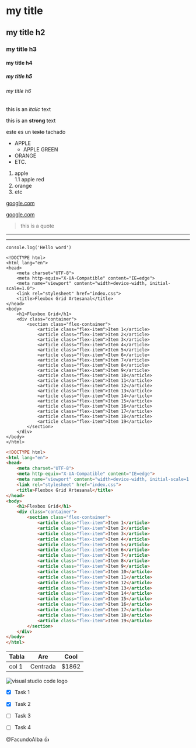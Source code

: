 <!--HEADINGS-->

# my title
## my title h2
### my title h3
#### my title h4
##### my title h5
###### my title h6

<!-- italic-->
this is an *italic* text
<!-- strong-->
this is an **strong** text
<!-- strikethrough-->
este es un ~~texto~~ tachado

<!-- UL -->
* APPLE
    * APPLE GREEN
* ORANGE
* ETC.

1. apple     
    1.1 apple red
2. orange
3. etc


[google.com](https://www.google.com)

[google.com](https://www.google.com "custom title")

> this is a quote

---
___

`console.log('Hello word')`

```
<!DOCTYPE html>
<html lang="en">
<head>
    <meta charset="UTF-8">
    <meta http-equiv="X-UA-Compatible" content="IE=edge">
    <meta name="viewport" content="width=device-width, initial-scale=1.0">
    <link rel="stylesheet" href="index.css">
    <title>Flexbox Grid Artesanal</title>
</head>
<body>
    <h1>Flexbox Grid</h1>
    <div class="container">
        <section class="flex-container">
            <article class="flex-item">Item 1</article>
            <article class="flex-item">Item 2</article>
            <article class="flex-item">Item 3</article>
            <article class="flex-item">Item 4</article>
            <article class="flex-item">Item 5</article>
            <article class="flex-item">Item 6</article>
            <article class="flex-item">Item 7</article>
            <article class="flex-item">Item 8</article>
            <article class="flex-item">Item 9</article>
            <article class="flex-item">Item 10</article>
            <article class="flex-item">Item 11</article>
            <article class="flex-item">Item 12</article>
            <article class="flex-item">Item 13</article>
            <article class="flex-item">Item 14</article>
            <article class="flex-item">Item 15</article>
            <article class="flex-item">Item 16</article>
            <article class="flex-item">Item 17</article>
            <article class="flex-item">Item 18</article>
            <article class="flex-item">Item 19</article>
        </section>
    </div>
</body>
</html>

```
```HTML
<!DOCTYPE html>
<html lang="en">
<head>
    <meta charset="UTF-8">
    <meta http-equiv="X-UA-Compatible" content="IE=edge">
    <meta name="viewport" content="width=device-width, initial-scale=1.0">
    <link rel="stylesheet" href="index.css">
    <title>Flexbox Grid Artesanal</title>
</head>
<body>
    <h1>Flexbox Grid</h1>
    <div class="container">
        <section class="flex-container">
            <article class="flex-item">Item 1</article>
            <article class="flex-item">Item 2</article>
            <article class="flex-item">Item 3</article>
            <article class="flex-item">Item 4</article>
            <article class="flex-item">Item 5</article>
            <article class="flex-item">Item 6</article>
            <article class="flex-item">Item 7</article>
            <article class="flex-item">Item 8</article>
            <article class="flex-item">Item 9</article>
            <article class="flex-item">Item 10</article>
            <article class="flex-item">Item 11</article>
            <article class="flex-item">Item 12</article>
            <article class="flex-item">Item 13</article>
            <article class="flex-item">Item 14</article>
            <article class="flex-item">Item 15</article>
            <article class="flex-item">Item 16</article>
            <article class="flex-item">Item 17</article>
            <article class="flex-item">Item 18</article>
            <article class="flex-item">Item 19</article>
        </section>
    </div>
</body>
</html>
```

|   Tabla   |   Are     |   Cool    |
|-----------|-----------|-----------|
|   col 1   |  Centrada |   $1862   |


![visual studio code logo](https://upload.wikimedia.org/wikipedia/commons/9/9a/Visual_Studio_Code_1.35_icon.svg "vscode logo")


<!--GITHUB MARKDOWN-->

*[X] Task 1

*[X] Task 2

*[ ] Task 3

*[ ] Task 4

@FacundoAlba :+1: